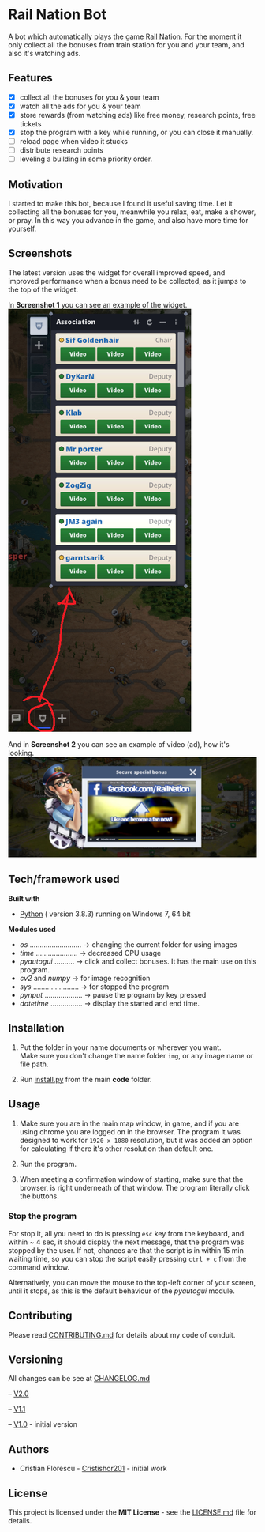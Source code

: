 Rail Nation Bot
===

A bot which automatically plays the game [Rail Nation](https://www.rail-nation.com). For the moment it only collect all the bonuses from train station for you and your team, and also it's watching ads.

## Features

  - [x] collect all the bonuses for you & your team
  - [x] watch all the ads for you & your team
  - [x] store rewards (from watching ads) like free money, research points, free tickets
  - [x] stop the program with a key while running, or you can close it manually.
  - [ ] reload page when video it stucks
  - [ ] distribute research points
  - [ ] leveling a building in some priority order.

## Motivation

I started to make this bot, because I found it useful saving time. Let it collecting all the bonuses for you, meanwhile you relax, eat, make a shower, or pray.
In this way you advance in the game, and also have more time for yourself.

## Screenshots

The latest version uses the widget for overall improved speed, and improved performance when a bonus need to be collected, as it jumps to the top of the widget.

In **Screenshot 1** you can see an example of the widget.
![image](Screenshoot1.PNG "Screenshoot 1")

And in **Screenshot 2** you can see an example of video (ad), how it's looking.
![image](ScreenShoot2.JPG "Screenshoot 2")

## Tech/framework used

**Built with**

   * [Python](https://docs.python.org/3/) ( version 3.8.3) running on Windows 7, 64 bit

**Modules used**
   * *os* .......................... -> changing the current folder for using images
   * *time* ..................... -> decreased CPU usage
   * *pyautogui* .......... -> click and collect bonuses. It has the main use on this program.
   * *cv2* and *numpy* -> for image recognition
   * *sys* ....................... -> for stopped the program
   * *pynput* ................... -> pause the program by key pressed
   * *datetime* ................ -> display the started and end time.

## Installation

   1. Put the folder in your name documents or wherever you want.  
Make sure you don't change the name folder `img`, or any image name or file path.

   2. Run [install.py]("code/install.py") from the main **code** folder.

## Usage

1. Make sure you are in the main map window, in game, and if you are using chrome you are logged on in the browser. The program it was designed to work for `1920 x 1080` resolution, but it was added an option for calculating if there it's other resolution than default one.

2. Run the program.

3. When meeting a confirmation window of starting, make sure that the browser, is right underneath of that window. The program literally click the buttons.

### Stop the program

For stop it, all you need to do is pressing `esc` key from the keyboard, and within ~ 4 sec, it should display the next message, that the program was stopped by the user. If not, chances are that the script is in within 15 min waiting time, so you can stop the script easily pressing `ctrl + c` from the command window.

Alternatively, you can move the mouse to the top-left corner of your screen, until it stops, as this is the default behaviour of the *pyautogui* module.

## Contributing

Please read [CONTRIBUTING.md](CONTRIBUTING.md) for details about my code of conduit.

## Versioning
All changes can be see at [CHANGELOG.md](CHANGELOG.md)

&ndash; [V2.0](https://github.com/Cristishor201/RailNationBot/releases/tag/V2.0)

&ndash; [V1.1](https://github.com/Cristishor201/RailNationBot/releases/tag/V1.1)

&ndash; [V1.0](https://github.com/Cristishor201/RailNationBot/releases/tag/V1.0) - initial version

## Authors

  * Cristian Florescu  - [Cristishor201](https://github.com/Cristishor201) - initial work

## License

This project is licensed under the **MIT License** - see the [LICENSE.md](LICENSE) file for details.
